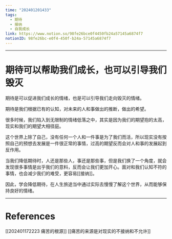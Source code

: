 ```yaml
---
time: "202401201433"
tags:
  - 期待
  - 接纳
  - 自我成长
link: https://www.notion.so/98fe26bce0f4450fb24a57145a6874f7
notionID: 98fe26bc-e0f4-450f-b24a-57145a6874f7
---
```


--- 
# 期待可以帮助我们成长，也可以引导我们毁灭

期待是可以促进我们成长的情绪，也是可以引导我们走向毁灭的情绪。

期待是我们根据已有的认知，对未来的人和事做出的推断，做出的希望。

很多时候，我们陷入到无限制的情绪低落之中，其实是因为我们的期望抱的太高，现实和我们的期望大相径庭。

这个世界上除了自己，没有任何一个人和一件事是为了我们而活，所以现实没有按照自己的预想去发展是一件很正常的事情，过高的期望反而会对人和事的发展起到反作用。

当我们降低期待时，人还是那些人，事还是那些事，但是我们换了一个角度，就会发现很多事情是出乎我们的意料，反而会让我们更加开心。面对和我们认知不符的事情，也会减少我们的难受，更容易[[接纳]]。

因此，学会降低期待，在人生旅途当中通过实际去慢慢了解这个世界，从而能够保持良好的情绪。

---
# References
[[202401172223 痛苦的根源]]
[[痛苦的来源是对现实的不接纳和不允许]]